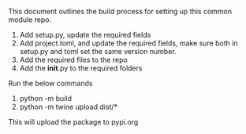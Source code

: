 This document outlines the build process for setting up this common module repo.


1. Add setup.py, update the required fields
2. Add project.toml, and update the required fields, make sure both in setup.py and toml set the same version number.
3. Add the required files to the repo
4. Add the __init__.py to the required folders

Run the below commands

1. python -m build
2. python -m twine upload dist/*

This will upload the package to pypi.org
